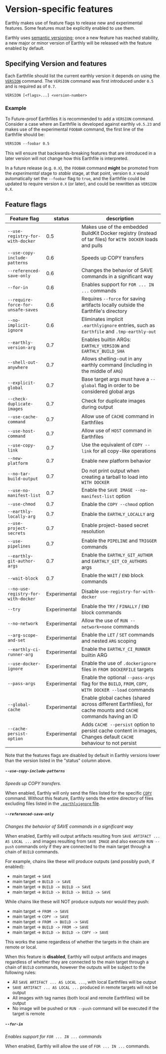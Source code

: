 # Version-specific features

Earthly makes use of feature flags to release new and experimental features.
Some features must be explicitly enabled to use them.

Earthly uses [semantic versioning](http://semver.org/); once a new feature
has reached stability, a new major or minor version of Earthly will be released with
the feature enabled by default.

## Specifying Version and features

Each Earthfile should list the current earthly version it depends on using the [`VERSION`](../earthfile/earthfile.md#version) command.
The `VERSION` command was first introduced under `0.5` and is required as of `0.7`.

```Dockerfile
VERSION [<flags>...] <version-number>
```

### Example

To Future-proof Earthfiles it is recommended to add a `VERSION` command. Consider a case where an Earthfile is developed
against earthly `v0.5.23` and makes use of the experimental `FOOBAR` command, the first line of the Earthfile should be:

```Dockerfile
VERSION --foobar 0.5
```

This will ensure that backwards-breaking features that are introduced in a later version will not change how this Earthfile is interpreted.

In a future release (e.g. `0.X`), the `FOOBAR` command **might** be promoted from the _experimental_ stage to _stable_ stage,
at that point, version `0.X` would automatically set the `--foobar` flag to `true`, and the Earthfile could be updated
to require version `0.X` (or later), and could be rewritten as `VERSION 0.X`.

## Feature flags

| Feature flag                        | status       | description                                                                                                        |
|-------------------------------------|--------------|--------------------------------------------------------------------------------------------------------------------|
| `--use-registry-for-with-docker`    | 0.5          | Makes use of the embedded BuildKit Docker registry (instead of tar files) for `WITH DOCKER` loads and pulls        |
| `--use-copy-include-patterns`       | 0.6          | Speeds up COPY transfers                                                                                           |
| `--referenced-save-only`            | 0.6          | Changes the behavior of SAVE commands in a significant way                                                         |
| `--for-in`                          | 0.6          | Enables support for `FOR ... IN ...` commands                                                                      |
| `--require-force-for-unsafe-saves`  | 0.6          | Requires `--force` for saving artifacts locally outside the Earthfile's directory                                  |
| `--no-implicit-ignore`              | 0.6          | Eliminates implicit `.earthlyignore` entries, such as `Earthfile` and `.tmp-earthly-out`                           |
| `--earthly-version-arg`             | 0.7          | Enables builtin ARGs: `EARTHLY_VERSION` and `EARTHLY_BUILD_SHA`                                                    |
| `--shell-out-anywhere`              | 0.7          | Allows shelling-out in any earthly command (including in the middle of `ARG`)                                      |
| `--explicit-global`                 | 0.7          | Base target args must have a `--global` flag in order to be considered global args                                 |
| `--check-duplicate-images`          | 0.7          | Check for duplicate images during output                                                                           |
| `--use-cache-command`               | 0.7          | Allow use of `CACHE` command in Earthfiles                                                                         |
| `--use-host-command`                | 0.7          | Allow use of `HOST` command in Earthfiles                                                                          |
| `--use-copy-link`                   | 0.7          | Use the equivalent of `COPY --link` for all copy-like operations                                                   |
| `--new-platform`                    | 0.7          | Enable new platform behavior                                                                                       |
| `--no-tar-build-output`             | 0.7          | Do not print output when creating a tarball to load into `WITH DOCKER`                                             |
| `--use-no-manifest-list`            | 0.7          | Enable the `SAVE IMAGE --no-manifest-list` option                                                                  |
| `--use-chmod`                       | 0.7          | Enable the `COPY --chmod` option                                                                                   |
| `--earthly-locally-arg`             | 0.7          | Enable the `EARTHLY_LOCALLY` arg                                                                                   |
| `--use-project-secrets`             | 0.7          | Enable project-based secret resolution                                                                             |
| `--use-pipelines`                   | 0.7          | Enable the `PIPELINE` and `TRIGGER` commands                                                                       |
| `--earthly-git-author-args`         | 0.7          | Enable the `EARTHLY_GIT_AUTHOR` and `EARTHLY_GIT_CO_AUTHORS` args                                                  |
| `--wait-block`                      | 0.7          | Enable the `WAIT` / `END` block commands                                                                           |
| `--no-use-registry-for-with-docker` | Experimental | Disable `use-registry-for-with-docker`                                                                             |
| `--try`                             | Experimental | Enable the `TRY` / `FINALLY` / `END` block commands                                                                |
| `--no-network`                      | Experimental | Allow the use of `RUN --network=none` commands                                                                     |
| `--arg-scope-and-set`               | Experimental | Enable the `LET` / `SET` commands and nested `ARG` scoping                                                         |
| `--earthly-ci-runner-arg`           | Experimental | Enable the `EARTHLY_CI_RUNNER` builtin ARG                                                                         |
| `--use-docker-ignore`               | Experimental | Enable the use of `.dockerignore` files in `FROM DOCKERFILE` targets                                               |
| `--pass-args`                       | Experimental | Enable the optional `--pass-args` flag for the `BUILD`, `FROM`, `COPY`, `WITH DOCKER --load` commands              |
| `--global-cache`                    | Experimental | Enable global caches (shared across different Earthfiles), for cache mounts and `CACHE` commands having an ID      |
| `--cache-persist-option`            | Experimental | Adds `CACHE --persist` option to persist cache content in images, Changes default `CACHE` behaviour to not persist |

Note that the features flags are disabled by default in Earthly versions lower than the version listed in the "status" column above.

##### `--use-copy-include-patterns`

*Speeds up COPY transfers.*

When enabled, Earthly will only send the files listed for the specific [`COPY`](../earthfile/earthfile.md#copy) command.
Without this feature, Earthly sends the entire directory of files excluding files listed in the [`.earthlyignore` file](../earthfile/earthlyignore.md).

##### `--referenced-save-only`

*Changes the behavior of SAVE commands in a significant way*

When enabled, Earthly will output artifacts resulting from `SAVE ARTIFACT ... AS LOCAL ...` and images resulting from `SAVE IMAGE` and also execute `RUN --push` commands only if they are connected to the main target through a chain of `BUILD` commands.

For example, chains like these will produce outputs (and possibly push, if enabled):

* main target -> `SAVE`
* main target -> `BUILD -> SAVE`
* main target -> `BUILD -> BUILD -> SAVE`
* main target -> `BUILD -> BUILD -> BUILD -> SAVE`

While chains like these will NOT produce outputs nor would they push:

* main target -> `FROM -> SAVE`
* main target -> `COPY -> SAVE`
* main target -> `FROM -> BUILD -> SAVE`
* main target -> `BUILD -> FROM -> SAVE`
* main target -> `BUILD -> BUILD -> COPY -> SAVE`

This works the same regardless of whether the targets in the chain are remote or local.

When this feature is **disabled**, Earthly will output artifacts and images regardless of whether they are connected to the main target through a chain of `BUILD` commands, however the outputs will be subject to the following rules:

* All `SAVE ARTIFACT ... AS LOCAL ...`, with local Earthfiles will be output
* `SAVE ARTIFACT ... AS LOCAL ...` produced in remote targets will not be output
* All images with tag names (both local and remote Earthfiles) will be output
* No image will be pushed or `RUN --push` command will be executed if the target is remote

##### `--for-in`

*Enables support for `FOR ... IN ...` commands*

When enabled, Earthly will allow the use of `FOR ... IN ...` commands.
